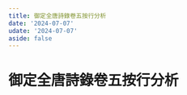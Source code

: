 ```yaml
---
title: 御定全唐詩錄卷五按行分析
date: '2024-07-07'
udate: '2024-07-07'
aside: false
---
```

# 御定全唐詩錄卷五按行分析

<LinePage :list="lines" :chapternum="5" />

<script setup>
const chapter = '卷五';
import lines from '/data/qtsl/卷五/lines.json'
</script>

